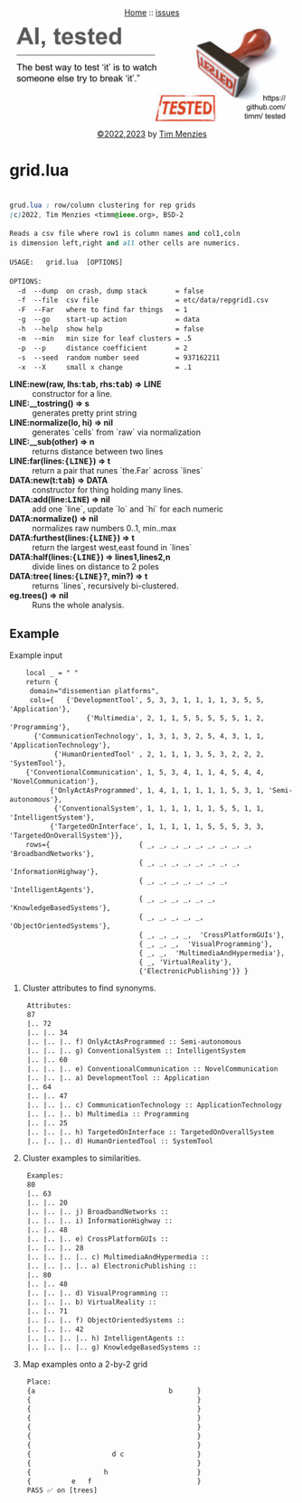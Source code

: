 <p>
&nbsp;
<p align=center>
<a name=top></a>
<a href="/README.md#top">Home</a>
:: <a href="http:github.com/timm/tested/issues">issues</a><br>
<img  align=center width=600 src="/docs/img/banner.png"><br clear=all>
<a href="/LICENSE.md">&copy;2022,2023</a> by <a href="http://menzies.us">Tim Menzies</a>
</p>


# grid.lua

```css

grud.lua : row/column clustering for rep grids
(c)2022, Tim Menzies <timm@ieee.org>, BSD-2 

Reads a csv file where row1 is column names and col1,coln
is dimension left,right and all other cells are numerics.

USAGE:   grid.lua  [OPTIONS]

OPTIONS:
  -d  --dump  on crash, dump stack       = false
  -f  --file  csv file                   = etc/data/repgrid1.csv
  -F  --Far   where to find far things   = 1
  -g  --go    start-up action            = data
  -h  --help  show help                  = false
  -m  --min   min size for leaf clusters = .5
  -p  --p     distance coefficient       = 2
  -s  --seed  random number seed         = 937162211
  -x  --X     small x change             = .1

```
 

<dl>
<dt><b> LINE:new(raw, lhs:<tt>tab</tt>, rhs:<tt>tab</tt>) &rArr;  LINE </b></dt><dd>  constructor for a line. </dd>
<dt><b> LINE:__tostring() &rArr;  s </b></dt><dd>  generates pretty print string </dd>
<dt><b> LINE:normalize(lo, hi) &rArr;  nil </b></dt><dd>  generates `cells` from `raw` via normalization </dd>
<dt><b> LINE:__sub(other) &rArr;  n </b></dt><dd>  returns distance between two lines </dd>
<dt><b> LINE:far(lines:<tt>{LINE}</tt>) &rArr;  t </b></dt><dd>  return a pair that runes `the.Far` across `lines` </dd>
<dt><b> DATA:new(t:<tt>tab</tt>) &rArr;  DATA </b></dt><dd>  constructor for thing holding many lines. </dd>
<dt><b> DATA:add(line:<tt>LINE</tt>) &rArr;  nil </b></dt><dd>  add one `line`, update `lo` and `hi` for each numeric </dd>
<dt><b> DATA:normalize() &rArr;  nil </b></dt><dd>  normalizes raw numbers 0..1, min..max </dd>
<dt><b> DATA:furthest(lines:<tt>{LINE}</tt>) &rArr;  t </b></dt><dd>  return the largest west,east found in `lines` </dd>
<dt><b> DATA:half(lines:<tt>{LINE}</tt>) &rArr;  lines1,lines2,n </b></dt><dd>  divide lines on distance to 2 poles </dd>
<dt><b> DATA:tree(  lines:<tt>{LINE}</tt>?, min?) &rArr;  t </b></dt><dd>  returns `lines`, recursively bi-clustered. </dd>
<dt><b> eg.trees() &rArr;  nil </b></dt><dd>  Runs the whole analysis. </dd>
</dl>





## Example
   
Example input
    
        local _ = " "
        return {
         domain="dissementian platforms",
         cols={   {'DevelopmentTool', 5, 3, 3, 1, 1, 1, 1, 3, 5, 5, 'Application'},
                       {'Multimedia', 2, 1, 1, 5, 5, 5, 5, 5, 1, 2, 'Programming'},
          {'CommunicationTechnology', 1, 3, 1, 3, 2, 5, 4, 3, 1, 1, 'ApplicationTechnology'},
               {'HumanOrientedTool' , 2, 1, 1, 1, 3, 5, 3, 2, 2, 2, 'SystemTool'},
        {'ConventionalCommunication', 1, 5, 3, 4, 1, 1, 4, 5, 4, 4, 'NovelCommunication'},
              {'OnlyActAsProgrammed', 1, 4, 1, 1, 1, 1, 1, 5, 3, 1, 'Semi-autonomous'},
               {'ConventionalSystem', 1, 1, 1, 1, 1, 1, 5, 5, 1, 1, 'IntelligentSystem'},
              {'TargetedOnInterface', 1, 1, 1, 1, 1, 5, 5, 5, 3, 3, 'TargetedOnOverallSystem'}},
        rows={                      { _, _, _, _, _, _, _, _, _, 'BroadbandNetworks'},
                                    { _, _, _, _, _, _, _, _, 'InformationHighway'},
                                    { _, _, _, _, _, _, _, 'IntelligentAgents'},
                                    { _, _, _, _, _, _, 'KnowledgeBasedSystems'},
                                    { _, _, _, _, _,  'ObjectOrientedSystems'},
                                    { _, _, _, _,  'CrossPlatformGUIs'},
                                    { _, _, _,  'VisualProgramming'},
                                    { _, _,  'MultimediaAndHypermedia'},
                                    { _, 'VirtualReality'},
                                    {'ElectronicPublishing'}} }
   
1. Cluster attributes to find synonyms.

        Attributes:
        87
        |.. 72
        |.. |.. 34
        |.. |.. |.. f) OnlyActAsProgrammed :: Semi-autonomous
        |.. |.. |.. g) ConventionalSystem :: IntelligentSystem
        |.. |.. 60
        |.. |.. |.. e) ConventionalCommunication :: NovelCommunication
        |.. |.. |.. a) DevelopmentTool :: Application
        |.. 64
        |.. |.. 47
        |.. |.. |.. c) CommunicationTechnology :: ApplicationTechnology
        |.. |.. |.. b) Multimedia :: Programming
        |.. |.. 25
        |.. |.. |.. h) TargetedOnInterface :: TargetedOnOverallSystem
        |.. |.. |.. d) HumanOrientedTool :: SystemTool
        
2. Cluster examples to similarities.

        Examples:
        80
        |.. 63
        |.. |.. 20
        |.. |.. |.. j) BroadbandNetworks :: 
        |.. |.. |.. i) InformationHighway :: 
        |.. |.. 48
        |.. |.. |.. e) CrossPlatformGUIs :: 
        |.. |.. |.. 28
        |.. |.. |.. |.. c) MultimediaAndHypermedia :: 
        |.. |.. |.. |.. a) ElectronicPublishing :: 
        |.. 80
        |.. |.. 48
        |.. |.. |.. d) VisualProgramming :: 
        |.. |.. |.. b) VirtualReality :: 
        |.. |.. 71
        |.. |.. |.. f) ObjectOrientedSystems :: 
        |.. |.. |.. 42
        |.. |.. |.. |.. h) IntelligentAgents :: 
        |.. |.. |.. |.. g) KnowledgeBasedSystems :: 
        
3. Map examples onto a 2-by-2 grid
  
        Place:
        {a                                 b      }
        {                                         }
        {                                         }
        {                                         }
        {                                         }
        {                                         }
        {                                         }
        {                    d c                  }
        {                                         }
        {                  h                      }
        {          e   f                          }
        PASS ✅ on [trees]
